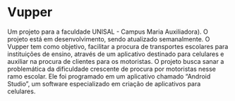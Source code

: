 # Vupper
Um projeto para a faculdade UNISAL - Campus Maria Auxiliadora). O projeto está em desenvolvimento, sendo atualizado semanalmente.
O Vupper tem como objetivo, facilitar a procura de transportes escolares para instituições de ensino,
através de um aplicativo destinado para celulares e auxiliar na procura de clientes para os motoristas. 
O projeto busca sanar a problemática da dificuldade crescente de procura por motoristas nesse ramo escolar.
Ele foi programado em um aplicativo chamado “Android Studio”, um software especializado em criação de aplicativos para celulares. 
